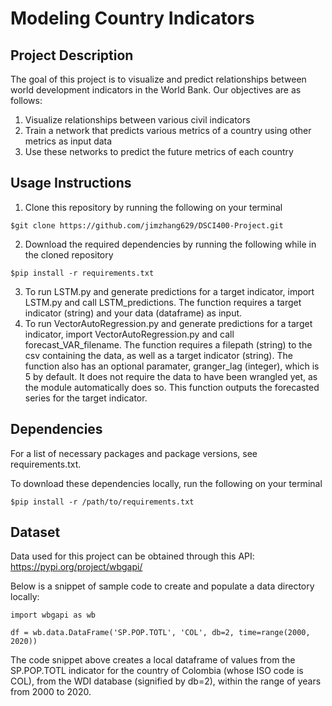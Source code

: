 # Modeling Country Indicators

## Project Description
The goal of this project is to visualize and predict relationships between world development indicators in the World Bank. Our objectives are as follows:
1. Visualize relationships between various civil indicators
2. Train a network that predicts various metrics of a country using other metrics as input data
3. Use these networks to predict the future metrics of each country

## Usage Instructions
1. Clone this repository by running the following on your terminal
```
$git clone https://github.com/jimzhang629/DSCI400-Project.git
```
2. Download the required dependencies by running the following while in the cloned repository
```
$pip install -r requirements.txt
```
3. To run LSTM.py and generate predictions for a target indicator, import LSTM.py and call LSTM_predictions. The function requires a target indicator (string) and your data (dataframe) as input.
4. To run VectorAutoRegression.py and generate predictions for a target indicator, import VectorAutoRegression.py and call forecast_VAR_filename.  The function requires a filepath (string) to the csv containing the data, as well as a target indicator (string). The function also has an optional paramater, granger_lag (integer), which is 5 by default. It does not require the data to have been wrangled yet, as the module automatically does so.  This function outputs the forecasted series for the target indicator.

## Dependencies
For a list of necessary packages and package versions, see requirements.txt.

To download these dependencies locally, run the following on your terminal
```
$pip install -r /path/to/requirements.txt
```

## Dataset
Data used for this project can be obtained through this API: https://pypi.org/project/wbgapi/

Below is a snippet of sample code to create and populate a data directory locally:
```
import wbgapi as wb

df = wb.data.DataFrame('SP.POP.TOTL', 'COL', db=2, time=range(2000, 2020))
```
The code snippet above creates a local dataframe of values from the SP.POP.TOTL indicator for the country of Colombia (whose ISO code is COL), from the WDI database (signified by db=2), within the range of years from 2000 to 2020.

